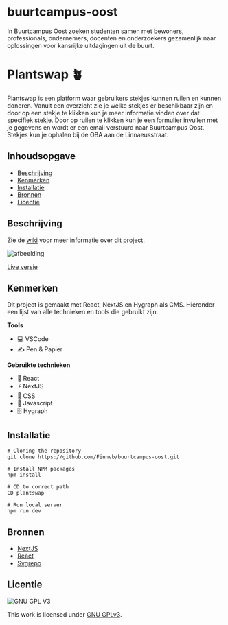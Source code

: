 # buurtcampus-oost
In Buurtcampus Oost zoeken studenten samen met bewoners, professionals, ondernemers, docenten en onderzoekers gezamenlijk naar oplossingen voor kansrijke uitdagingen uit de buurt.


# Plantswap 🪴
Plantswap is een platform waar gebruikers stekjes kunnen ruilen en kunnen doneren. Vanuit een overzicht zie je welke stekjes er beschikbaar zijn en door op een 
stekje te klikken kun je meer informatie vinden over dat specifiek stekje. Door op ruilen te klikken kun je een formulier invullen met je gegevens en 
wordt er een email verstuurd naar Buurtcampus Oost. Stekjes kun je ophalen bij de OBA aan de Linnaeusstraat.


## Inhoudsopgave

  * [Beschrijving](#beschrijving)
  * [Kenmerken](#kenmerken)
  * [Installatie](#installatie)
  * [Bronnen](#bronnen)
  * [Licentie](#licentie)

## Beschrijving

Zie de [wiki](https://github.com/Finnvb/buurtcampus-oost/wiki) voor meer informatie over dit project.

![afbeelding](https://user-images.githubusercontent.com/26089533/226917671-f94a0627-94e5-436b-9565-4fddd0aa9df1.png)

[Live versie](https://buurtcampus-oost.vercel.app/)


## Kenmerken

Dit project is gemaakt met React, NextJS en Hygraph als CMS. Hieronder een lijst van alle technieken en tools die gebruikt zijn.

**Tools**

- 💻 VSCode
- ✍️ Pen & Papier

**Gebruikte technieken**

- 🚀 React
- ⚡ NextJS
- 🧁 CSS
- 🦾 Javascript
- 🗄️ Hygraph

## Installatie

```
# Cloning the repository
git clone https://github.com/Finnvb/buurtcampus-oost.git

# Install NPM packages
npm install

# CD to correct path
CD plantswap

# Run local server
npm run dev
```

## Bronnen

- [NextJS](https://vercel.com/docs)
- [React](https://reactjs.org/)
- [Svgrepo](https://www.svgrepo.com/)

## Licentie

![GNU GPL V3](https://www.gnu.org/graphics/gplv3-127x51.png)

This work is licensed under [GNU GPLv3](./LICENSE).
